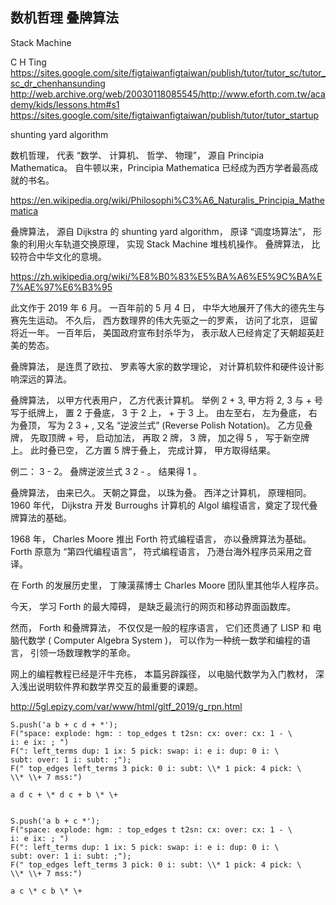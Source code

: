 ## 数机哲理 叠牌算法

Stack Machine

C H Ting https://sites.google.com/site/figtaiwanfigtaiwan/publish/tutor/tutor_sc/tutor_sc_dr_chenhansunding http://web.archive.org/web/20030118085545/http://www.eforth.com.tw/academy/kids/lessons.htm#s1 https://sites.google.com/site/figtaiwanfigtaiwan/publish/tutor/tutor_startup

shunting yard algorithm

数机哲理， 代表 “数学、 计算机、 哲学、 物理”， 源自 Principia Mathematica。 自牛顿以来，Principia Mathematica 已经成为西方学者最高成就的书名。

https://en.wikipedia.org/wiki/Philosophi%C3%A6_Naturalis_Principia_Mathematica

叠牌算法， 源自 Dijkstra 的 shunting yard algorithm， 原译 “调度场算法”， 形象的利用火车轨道交换原理， 实现 Stack Machine 堆栈机操作。 叠牌算法， 比较符合中华文化的意境。

https://zh.wikipedia.org/wiki/%E8%B0%83%E5%BA%A6%E5%9C%BA%E7%AE%97%E6%B3%95

此文作于 2019 年 6 月。 一百年前的 5 月 4 日， 中华大地展开了伟大的德先生与赛先生运动。 不久后， 西方数理界的伟大先驱之一的罗素， 访问了北京， 逗留将近一年。 一百年后， 美国政府宣布封杀华为， 表示敌人已经肯定了天朝超英赶美的势态。

叠牌算法， 是连贯了欧拉、 罗素等大家的数学理论， 对计算机软件和硬件设计影响深远的算法。

叠牌算法， 以甲方代表用户， 乙方代表计算机。 举例 2 + 3, 甲方将 2, 3 与 + 号 写于纸牌上， 置 2 于叠底， 3 于 2 上， + 于 3 上。 由左至右， 左为叠底， 右为叠顶， 写为 2 3 + , 又名 “逆波兰式” (Reverse Polish Notation)。 乙方见叠牌， 先取顶牌 + 号， 启动加法， 再取 2 牌， 3 牌， 加之得 5 ， 写于新空牌上。 此时叠已空， 乙方置 5 牌于叠上， 完成计算， 甲方取得结果。

例二： 3 - 2。 叠牌逆波兰式 3 2 - 。 结果得 1 。

叠牌算法， 由来已久。 天朝之算盘， 以珠为叠。 西洋之计算机， 原理相同。 1960 年代， Dijkstra 开发 Burroughs 计算机的 Algol 编程语言，奠定了现代叠牌算法的基础。

1968 年， Charles Moore 推出 Forth 符式编程语言， 亦以叠牌算法为基础。 Forth 原意为 “第四代编程语言”， 符式编程语言， 乃港台海外程序员采用之音译。

在  Forth 的发展历史里， 丁陳漢蓀博士
Charles Moore 团队里其他华人程序员。

今天， 学习 Forth 的最大障碍， 是缺乏最流行的网页和移动界面函数库。

然而， Forth 和叠牌算法， 不仅仅是一般的程序语言， 它们还贯通了 LISP 和 电脑代数学 ( Computer Algebra System )， 可以作为一种统一数学和编程的语言， 引领一场数理教学的革命。

网上的编程教程已经是汗牛充栋， 本篇另辟蹊径， 以电脑代数学为入门教材， 深入浅出说明软件界和数学界交互的最重要的课题。

http://5gl.epizy.com/var/www/html/gltf_2019/g_rpn.html

```
S.push('a b + c d + *'); 
F("space: explode: hgm: : top_edges t t2sn: cx: over: cx: 1 - \
i: e ix: ; ")
F(": left_terms dup: 1 ix: 5 pick: swap: i: e i: dup: 0 i: \
subt: over: 1 i: subt: ;");
F(" top_edges left_terms 3 pick: 0 i: subt: \\* 1 pick: 4 pick: \
\\* \\+ 7 mss:")

a d c + \* d c + b \* \+


S.push('a b + c *'); 
F("space: explode: hgm: : top_edges t t2sn: cx: over: cx: 1 - \
i: e ix: ; ")
F(": left_terms dup: 1 ix: 5 pick: swap: i: e i: dup: 0 i: \
subt: over: 1 i: subt: ;");
F(" top_edges left_terms 3 pick: 0 i: subt: \\* 1 pick: 4 pick: \
\\* \\+ 7 mss:")

a c \* c b \* \+
```

